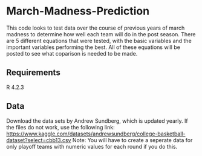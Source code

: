 # March-Madness-Prediction
This code looks to test data over the course of previous years of march madness to determine how well each team will do in the post season. 
There are 5 different equations that were tested, with the basic variables and the important variables performing the best.
All of these equations will be posted to see what coparison is needed to be made. 

## Requirements
R 4.2.3

## Data
Download the data sets by Andrew Sundberg, which is updated yearly.
If the files do not work, use the following link: https://www.kaggle.com/datasets/andrewsundberg/college-basketball-dataset?select=cbb13.csv
Note: You will have to create a seperate data for only playoff teams with numeric values for each round if you do this.


